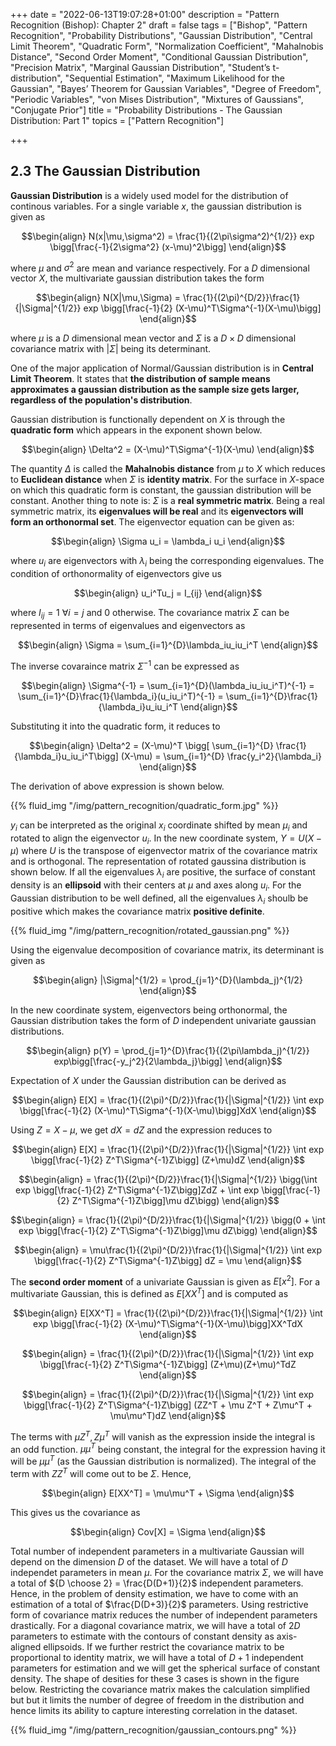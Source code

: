 +++
date = "2022-06-13T19:07:28+01:00"
description = "Pattern Recognition (Bishop): Chapter 2"
draft = false
tags = ["Bishop", "Pattern Recognition", "Probability Distributions", "Gaussian Distribution", "Central Limit Theorem", "Quadratic Form", "Normalization Coefficient", "Mahalnobis Distance", "Second Order Moment", "Conditional Gaussian Distribution", "Precision Matrix", "Marginal Gaussian Distribution", "Student’s t-distribution", "Sequential Estimation", "Maximum Likelihood for the Gaussian", "Bayes’ Theorem for Gaussian Variables", "Degree of Freedom", "Periodic Variables", "von Mises Distribution", "Mixtures of Gaussians", "Conjugate Prior"]
title = "Probability Distributions - The Gaussian Distribution: Part 1"
topics = ["Pattern Recognition"]

+++

## 2.3 The Gaussian Distribution

<b>Gaussian Distribution</b> is a widely used model for the distribution of continous variables. For a single variable $x$, the gaussian distribution is given as

$$\begin{align}
N(x|\mu,\sigma^2) = \frac{1}{(2\pi\sigma^2)^{1/2}} exp \bigg[\frac{-1}{2\sigma^2} (x-\mu)^2\bigg]
\end{align}$$

where $\mu$ and $\sigma^2$ are mean and variance respectively. For a $D$ dimensional vector $X$, the multivariate gaussian distribution takes the form

$$\begin{align}
N(X|\mu,\Sigma) = \frac{1}{(2\pi)^{D/2}}\frac{1}{|\Sigma|^{1/2}} exp \bigg[\frac{-1}{2} (X-\mu)^T\Sigma^{-1}(X-\mu)\bigg]
\end{align}$$

where $\mu$ is a $D$ dimensional mean vector and $\Sigma$ is a $D\times D$ dimensional covariance matrix with $|\Sigma|$ being its determinant.

One of the major application of Normal/Gaussian distribution is in <b>Central Limit Theorem</b>. It states that <b>the distribution of sample means approximates a gaussian distribution as the sample size gets larger, regardless of the population's distribution</b>. 

Gaussian distribution is functionally dependent on $X$ is through the <b>quadratic form</b> which appears in the exponent shown below.

$$\begin{align}
\Delta^2 = (X-\mu)^T\Sigma^{-1}(X-\mu)
\end{align}$$

The quantity $\Delta$ is called the <b>Mahalnobis distance</b> from $\mu$ to $X$ which reduces to <b>Euclidean distance</b> when $\Sigma$ is <b>identity matrix</b>. For the surface in $X$-space on which this quadratic form is constant, the gaussian distribution will be constant. Another thing to note is: $\Sigma$ is a <b>real symmetric matrix</b>. Being a real symmetric matrix, its <b>eigenvalues will be real</b> and its <b>eigenvectors will form an orthonormal set</b>. The eigenvector equation can be given as:

$$\begin{align}
\Sigma u_i = \lambda_i u_i
\end{align}$$

where $u_i$ are eigenvectors with $\lambda_i$ being the corresponding eigenvalues. The condition of orthonormality of eigenvectors give us

$$\begin{align}
u_i^Tu_j = I_{ij}
\end{align}$$

where $I_{ij} = 1$ $\forall i=j$ and $0$ otherwise. The covariance matrix $\Sigma$ can be represented in terms of eigenvalues and eigenvectors as

$$\begin{align}
\Sigma = \sum_{i=1}^{D}\lambda_iu_iu_i^T
\end{align}$$

The inverse covaraince matrix $\Sigma^{-1}$ can be expressed as

$$\begin{align}
\Sigma^{-1} = \sum_{i=1}^{D}(\lambda_iu_iu_i^T)^{-1} = \sum_{i=1}^{D}\frac{1}{\lambda_i}(u_iu_i^T)^{-1} = \sum_{i=1}^{D}\frac{1}{\lambda_i}u_iu_i^T
\end{align}$$

Substituting it into the quadratic form, it reduces to

$$\begin{align}
\Delta^2 = (X-\mu)^T \bigg[ \sum_{i=1}^{D} \frac{1}{\lambda_i}u_iu_i^T\bigg] (X-\mu) = \sum_{i=1}^{D} \frac{y_i^2}{\lambda_i}
\end{align}$$



The derivation of above expression is shown below.

{{% fluid_img "/img/pattern_recognition/quadratic_form.jpg" %}}

$y_i$ can be interpreted as the original $x_i$ coordinate shifted by mean $\mu_i$ and rotated to align the eigenvector $u_i$. In the new coordinate system, $Y = U(X-\mu)$ where $U$ is the transpose of eigenvector matrix of the covariance matrix and is orthogonal. The representation of rotated gaussina distribution is shown below. If all the eigenvalues $\lambda_i$ are positive, the surface of constant density is an <b>ellipsoid</b> with their centers at $\mu$ and axes along $u_i$. For the Gaussian distribution to be well defined, all the eigenvalues $\lambda_i$ shoulb be positive which makes the covariance matrix <b>positive definite</b>.

{{% fluid_img "/img/pattern_recognition/rotated_gaussian.png" %}}

Using the eigenvalue decomposition of covariance matrix, its determinant is given as

$$\begin{align}
|\Sigma|^{1/2} = \prod_{j=1}^{D}(\lambda_j)^{1/2}
\end{align}$$

In the new coordinate system, eigenvectors being orthonormal, the Gaussian distribution takes the form of $D$ independent univariate gaussian distributions. 

$$\begin{align}
p(Y) = \prod_{j=1}^{D}\frac{1}{(2\pi\lambda_j)^{1/2}} exp\bigg[\frac{-y_j^2}{2\lambda_j}\bigg]
\end{align}$$

Expectation of $X$ under the Gaussian distribution can be derived as

$$\begin{align}
E[X] = \frac{1}{(2\pi)^{D/2}}\frac{1}{|\Sigma|^{1/2}} \int exp \bigg[\frac{-1}{2} (X-\mu)^T\Sigma^{-1}(X-\mu)\bigg]XdX
\end{align}$$

Using $Z=X-\mu$, we get $dX=dZ$ and the expression reduces to

$$\begin{align}
E[X] = \frac{1}{(2\pi)^{D/2}}\frac{1}{|\Sigma|^{1/2}} \int exp \bigg[\frac{-1}{2} Z^T\Sigma^{-1}Z\bigg] (Z+\mu)dZ
\end{align}$$

$$\begin{align}
= \frac{1}{(2\pi)^{D/2}}\frac{1}{|\Sigma|^{1/2}} \bigg(\int exp \bigg[\frac{-1}{2} Z^T\Sigma^{-1}Z\bigg]ZdZ + \int exp \bigg[\frac{-1}{2} Z^T\Sigma^{-1}Z\bigg]\mu dZ\bigg) 
\end{align}$$

$$\begin{align}
= \frac{1}{(2\pi)^{D/2}}\frac{1}{|\Sigma|^{1/2}} \bigg(0 + \int exp \bigg[\frac{-1}{2} Z^T\Sigma^{-1}Z\bigg]\mu dZ\bigg) 
\end{align}$$

$$\begin{align}
= \mu\frac{1}{(2\pi)^{D/2}}\frac{1}{|\Sigma|^{1/2}} \int exp \bigg[\frac{-1}{2} Z^T\Sigma^{-1}Z\bigg] dZ = \mu
\end{align}$$

The <b>second order moment</b> of a univariate Gaussian is given as $E[x^2]$. For a multivariate Gaussian, this is defined as $E[XX^T]$ and is computed as

$$\begin{align}
E[XX^T] = \frac{1}{(2\pi)^{D/2}}\frac{1}{|\Sigma|^{1/2}} \int exp \bigg[\frac{-1}{2} (X-\mu)^T\Sigma^{-1}(X-\mu)\bigg]XX^TdX
\end{align}$$

$$\begin{align}
= \frac{1}{(2\pi)^{D/2}}\frac{1}{|\Sigma|^{1/2}} \int exp \bigg[\frac{-1}{2} Z^T\Sigma^{-1}Z\bigg] (Z+\mu)(Z+\mu)^TdZ
\end{align}$$

$$\begin{align}
= \frac{1}{(2\pi)^{D/2}}\frac{1}{|\Sigma|^{1/2}} \int exp \bigg[\frac{-1}{2} Z^T\Sigma^{-1}Z\bigg] (ZZ^T + \mu Z^T + Z\mu^T + \mu\mu^T)dZ
\end{align}$$

The terms with $\mu Z^T,Z\mu^T$ will vanish as the expression inside the integral is an odd function. $\mu\mu^T$ being constant, the integral for the expression having it will be $\mu\mu^T$ (as the Gaussian distribution is normalized). The integral of the term with $ZZ^T$ will come out to be $\Sigma$. Hence,

$$\begin{align}
E[XX^T] = \mu\mu^T + \Sigma
\end{align}$$

This gives us the covariance as

$$\begin{align}
Cov[X] = \Sigma
\end{align}$$

Total number of independent parameters in a multivariate Gaussian will depend on the dimension $D$ of the dataset. We will have a total of $D$ independet parameters in mean $\mu$. For the covariance matrix $\Sigma$, we will have a total of ${D \choose 2} = \frac{D(D+1)}{2}$ independent parameters. Hence, in the problem of density estimation, we have to come with an estimation of a total of $\frac{D(D+3)}{2}$ parameters. Using restrictive form of covariance matrix reduces the number of independent parameters drastically. For a diagonal covariance matrix, we will have a total of $2D$ parameters to estimate with the contours of constant density as axis-aligned ellipsoids. If we further restrict the covariance matrix to be proportional to identity matrix, we will have a total of $D+1$ independent parameters for estimation and we will get the spherical surface of constant density. The shape of desities for these $3$ cases is shown in the figure below. Restricting the covariance matrix makes the calculation simplified but but it limits the number of degree of freedom in the distribution and hence limits its ability to capture interesting correlation in the dataset.

{{% fluid_img "/img/pattern_recognition/gaussian_contours.png" %}}


